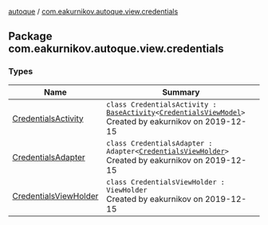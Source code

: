[autoque](../index.md) / [com.eakurnikov.autoque.view.credentials](./index.md)

## Package com.eakurnikov.autoque.view.credentials

### Types

| Name | Summary |
|---|---|
| [CredentialsActivity](-credentials-activity/index.md) | `class CredentialsActivity : `[`BaseActivity`](../com.eakurnikov.autoque.view.base/-base-activity/index.md)`<`[`CredentialsViewModel`](../com.eakurnikov.autoque.viewmodel.credentials/-credentials-view-model/index.md)`>`<br>Created by eakurnikov on 2019-12-15 |
| [CredentialsAdapter](-credentials-adapter/index.md) | `class CredentialsAdapter : Adapter<`[`CredentialsViewHolder`](-credentials-view-holder/index.md)`>`<br>Created by eakurnikov on 2019-12-15 |
| [CredentialsViewHolder](-credentials-view-holder/index.md) | `class CredentialsViewHolder : ViewHolder`<br>Created by eakurnikov on 2019-12-15 |
